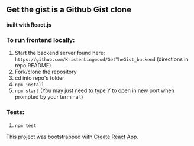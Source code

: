 ## Get the gist is a Github Gist clone

#### built with React.js

### To run frontend locally:

1. Start the backend server found here: `https://github.com/KristenLingwood/GetTheGist_backend` (directions in repo README)
2. Fork/clone the repository
3. cd into repo's folder
4. `npm install`
5. `npm start` (You may just need to type Y to open in new port when prompted by your terminal.)

### Tests:

1. `npm test`

This project was bootstrapped with [Create React App](https://github.com/facebook/create-react-app).
